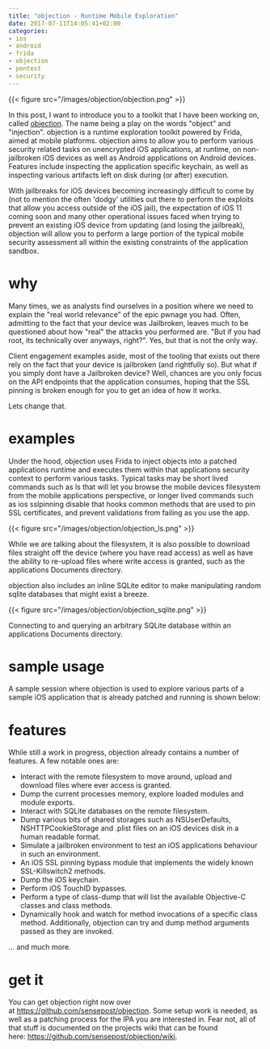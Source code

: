 ```yaml
---
title: "objection - Runtime Mobile Exploration"
date: 2017-07-11T14:05:41+02:00
categories: 
- ios
- android 
- frida
- objection
- pentest
- security
---
```


{{< figure src="/images/objection/objection.png" >}}

In this post, I want to introduce you to a toolkit that I have been working on, called [objection](https://github.com/sensepost/objection). The name being a play on the words "object" and "injection". objection is a runtime exploration toolkit powered by Frida, aimed at mobile platforms. objection aims to allow you to perform various security related tasks on unencrypted iOS applications, at runtime, on non-jailbroken iOS devices as well as Android applications on Android devices. Features include inspecting the application specific keychain, as well as inspecting various artifacts left on disk during (or after) execution.
<!--more-->

With jailbreaks for iOS devices becoming increasingly difficult to come by (not to mention the often 'dodgy' utilities out there to perform the exploits that allow you access outside of the iOS jail), the expectation of iOS 11 coming soon and many other operational issues faced when trying to prevent an existing iOS device from updating (and losing the jailbreak), objection will allow you to perform a large portion of the typical mobile security assessment all within the existing constraints of the application sandbox.

# why

Many times, we as analysts find ourselves in a position where we need to explain the "real world relevance" of the epic pwnage you had. Often, admitting to the fact that your device was Jailbroken, leaves much to be questioned about how "real" the attacks you performed are. "But if you had root, its technically over anyways, right?". Yes, but that is not the only way.

Client engagement examples aside, most of the tooling that exists out there rely on the fact that your device is jailbroken (and rightfully so). But what if you simply dont have a Jailbroken device? Well, chances are you only focus on the API endpoints that the application consumes, hoping that the SSL pinning is broken enough for you to get an idea of how it works.

Lets change that.

# examples

Under the hood, objection uses Frida to inject objects into a patched applications runtime and executes them within that applications security context to perform various tasks. Typical tasks may be short lived commands such as ls that will let you browse the mobile devices filesystem from the mobile applications perspective, or longer lived commands such as ios sslpinning disable that hooks common methods that are used to pin SSL certificates, and prevent validations from failing as you use the app.

{{< figure src="/images/objection/objection_ls.png" >}}

While we are talking about the filesystem, it is also possible to download files straight off the device (where you have read access) as well as have the ability to re-upload files where write access is granted, such as the applications Documents directory.

objection also includes an inline SQLite editor to make manipulating random sqlite databases that might exist a breeze.

{{< figure src="/images/objection/objection_sqlite.png" >}}

Connecting to and querying an arbitrary SQLite database within an applications Documents directory.

# sample usage

A sample session where objection is used to explore various parts of a sample iOS application that is already patched and running is shown below:

<script type="text/javascript" size="small" src="https://asciinema.org/a/8O6fjDHOdVKgPYeqITHXPp6HV.js" id="asciicast-8O6fjDHOdVKgPYeqITHXPp6HV" async></script>

# features

While still a work in progress, objection already contains a number of features. A few notable ones are:

- Interact with the remote filesystem to move around, upload and download files where ever access is granted.
- Dump the current processes memory, explore loaded modules and module exports.
- Interact with SQLite databases on the remote filesystem.
- Dump various bits of shared storages such as NSUserDefaults, NSHTTPCookieStorage and .plist files on an iOS devices disk in a human readable format.
- Simulate a jailbroken environment to test an iOS applications behaviour in such an environment.
- An iOS SSL pinning bypass module that implements the widely known SSL-Killswitch2 methods.
- Dump the iOS keychain.
- Perform iOS TouchID bypasses.
- Perform a type of class-dump that will list the available Objective-C classes and class methods.
- Dynamically hook and watch for method invocations of a specific class method. Additionally, objection can try and dump method arguments passed as they are invoked.

... and much more.

# get it

You can get objection right now over at https://github.com/sensepost/objection. Some setup work is needed, as well as a patching process for the IPA you are interested in. Fear not, all of that stuff is documented on the projects wiki that can be found here: https://github.com/sensepost/objection/wiki.
